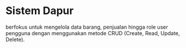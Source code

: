 # Sistem Dapur
berfokus untuk mengelola data barang, penjualan hingga role user pengguna dengan menggunakan metode CRUD (Create, Read, Update, Delete).
